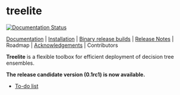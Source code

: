 # treelite

[![Documentation Status](https://readthedocs.org/projects/treelite/badge/?version=latest)](http://treelite.readthedocs.io/en/latest/?badge=latest)

[Documentation](http://treelite.io) |
[Installation](http://treelite.readthedocs.io/en/latest/install.html) |
[Binary release builds](https://github.com/hcho3/treelite-wheels) |
[Release Notes](NEWS.md) |
Roadmap |
[Acknowledgements](ACKNOWLEDGMENTS.md) |
Contributors

**Treelite** is a flexible toolbox for efficient deployment of decision tree
ensembles.

**The release candidate version (0.1rc1) is now available.**

* [To-do list](https://github.com/dmlc/treelite/issues/1)
